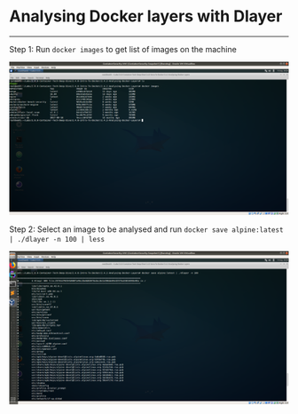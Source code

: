 # Analysing Docker layers with Dlayer

---


Step 1: Run `docker images` to get list of images on the machine
        
![](img/dlayer-1.png)
        
        
Step 2: Select an image to be analysed and run `docker save alpine:latest | ./dlayer -n 100 | less` 

![](img/dlayer-2.png)
        

